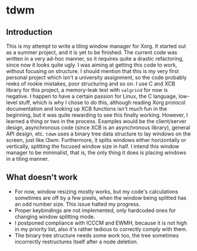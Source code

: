 # tdwm

## Introduction

This is my attempt to write a tiling window manager for Xorg. It started out as a summer project, and it is yet to be finished. The current
code was written in a very ad-hoc manner, so it requires quite a drastic refactoring, since now it looks quite ugly. I was aiming at getting
this code to work, without focusing on structure.
I should mention that this is my very first personal project which isn't a university assignment, so the code probably reeks of
rookie mistakes, poor structuring and so on. I use C and XCB library for this project, a memory-leak test
with ```valgrind``` for now is negative.
I happen to have a certain passion for Linux, the C language, low-level stuff,
which is why I chose to do this, although reading Xorg protocol documentation and
looking up XCB functions isn't much fun in the beginning, but it was quite rewarding to see this finally working.
However, I learned a thing or two in the process. Examples would be
the client/server design, asynchronous code (since XCB is an asynchronous library), general API design, etc. 
```tdwm``` uses a binary tree data structure to lay windows on the screen, just like i3wm. Furthermore, it splits windows either
horizontally or vertically, splitting the focused window size in half. I intend this window manager to be minimalist, that is,
the only thing it does is placing windows in a tiling manner.

## What doesn't work
* For now, window resizing mostly works, but my code's calculations sometimes are off by a few pixels, when the window being splitted
has an odd number size. This issue halted my progress.
* Proper keybindings are not implemented, only hardcoded ones for changing window splitting mode.
* I postponed compliance with ICCCM and EWMH, because it is not high in my priority list, also it's rather tedious to correctly comply with
them.
* The binary tree structure needs some work too, the tree sometimes incorrectly restructures itself after a node deletion.
